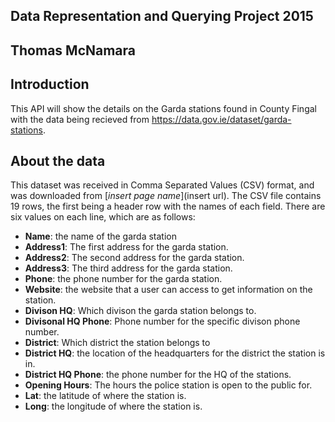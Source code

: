 ## Data Representation and Querying Project 2015 
## Thomas McNamara

## Introduction 

This API will show the details on the Garda stations found in County Fingal with the data being recieved from https://data.gov.ie/dataset/garda-stations.

## About the data
This dataset was received in Comma Separated Values (CSV) format, and was downloaded from [*insert page name*](insert url).
The CSV file contains 19 rows, the first being a header row with the names of each field.
There are six values on each line, which are as follows:
  - **Name**: the name of the garda station
  - **Address1**: The first address for the garda station.
  - **Address2**:  The second address for the garda station.
  - **Address3**:  The third address for the garda station.
  - **Phone**: the phone number for the garda station.
  - **Website**: the website that a user can access to get information on the station.
  - **Divison HQ**: Which divison the garda station belongs to.
  - **Divisonal HQ Phone**: Phone number for the specific divison phone number.
  - **District**: Which district the station belongs to
  - **District HQ**: the location of the headquarters for the district the station is in. 
  - **District HQ Phone**: the phone number for the HQ of the stations.
  - **Opening Hours**: The hours the police station is open to the public for.
  - **Lat**: the latitude of where the station is.
  - **Long**: the longitude of where the station is.

